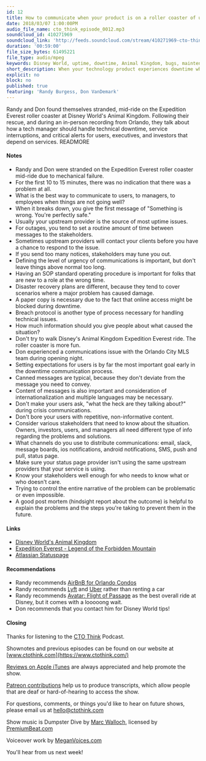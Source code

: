 ```yaml
---
id: 12
title: How to communicate when your product is on a roller coaster of uptime and downtime
date: 2018/03/07 1:00:00PM
audio_file_name: cto_think_episode_0012.mp3
soundcloud_id: 410271969
soundcloud_link: 'http://feeds.soundcloud.com/stream/410271969-cto-think-episode-12-communicating-when-your-product-is-on-a-rollercoaster-of-uptime-and-downtime.mp3'
duration: '00:59:00'
file_size_bytes: 61495221
file_type: audio/mpeg
keywords: Disney World, uptime, downtime, Animal Kingdom, bugs, maintenance, critical issues, Everest, hosting, notifications, alerts, communication, Avatar, status page, advisory levels, roller coaster
short_description: When your technology product experiences downtime what are the best approaches to communicating with users, executives, and other stakeholders?
explicit: no
block: no
published: true
featuring: 'Randy Burgess, Don VanDemark'
---
```

Randy and Don found themselves stranded, mid-ride on the Expedition Everest roller coaster at Disney World's Animal Kingdom. Following their rescue, and during an in-person recording from Orlando, they talk about how a tech manager should handle technical downtime, service interruptions, and critical alerts for users, executives, and investors that depend on services.
READMORE

#### Notes

* Randy and Don were stranded on the Expedition Everest roller coaster mid-ride due to mechanical failure.
* For the first 10 to 15 minutes, there was no indication that there was a problem at all.
* What is the best way to communicate to users, to managers, to employees when things are not going well?
* When it breaks down, you give the first message of "Something is wrong. You're perfectly safe."
* Usually your upstream provider is the source of most uptime issues.
* For outages, you tend to set a routine amount of time between messages to the stakeholders.
* Sometimes upstream providers will contact your clients before you have a chance to respond to the issue.
* If you send too many notices, stakeholders may tune you out.
* Defining the level of urgency of communications is important, but don't leave things above normal too long.
* Having an SOP standard operating procedure is important for folks that are new to a role at the wrong time.
* Disaster recovery plans are different, because they tend to cover scenarios where a major problem has caused damage.
* A paper copy is necessary due to the fact that online access might be blocked during downtime.
* Breach protocol is another type of process necessary for handling technical issues.
* How much information should you give people about what caused the situation?
* Don't try to walk Disney's Animal Kingdom Expedition Everest ride. The roller coaster is more fun.
* Don experienced a communications issue with the Orlando City MLS team during opening night.
* Setting expectations for users is by far the most important goal early in the downtime communication process.
* Canned messages are typical, because they don't deviate from the message you need to convey.
* Content of messages is also important and consideration of internationalization and multiple languages may be necessary.
* Don't make your users ask, "what the heck are they talking about?" during crisis communications.
* Don't bore your users with repetitive, non-informative content.
* Consider various stakeholders that need to know about the situation. Owners, investors, users, and managers all need different type of info regarding the problems and solutions.
* What channels do you use to distribute communications: email, slack, message boards, ios notifications, android notifications, SMS, push and pull, status page.
* Make sure your status page provider isn't using the same upstream providers that your service is using.
* Know your stakeholders well enough for who needs to know what or who doesn't care.
* Trying to control the entire narrative of the problem can be problematic or even impossible.
* A good post mortem (hindsight report about the outcome) is helpful to explain the problems and the steps you're taking to prevent them in the future.

#### Links

* [Disney World's Animal Kingdom](https://disneyworld.disney.go.com/destinations/animal-kingdom/)
* [Expedition Everest - Legend of the Forbidden Mountain](https://disneyworld.disney.go.com/attractions/animal-kingdom/expedition-everest/)
* [Atlassian Statuspage](https://www.statuspage.io/)

#### Recommendations

* Randy recommends [AirBnB for Orlando Condos](https://www.airbnb.com/c/rburgess10)
* Randy recommends [Lyft](https://www.lyft.com/drivers/RANDY1241) and [Uber](https://www.uber.com/invite/y9ecr) rather than renting a car
* Randy recommends [Avatar: Flight of Passage](https://disneyworld.disney.go.com/attractions/animal-kingdom/avatar-flight-of-passage/airbnbn) as the best overall ride at Disney, but it comes with a looooong wait.
* Don recommends that you contact him for Disney World tips!

#### Closing

Thanks for listening to the [CTO Think](https://www.ctothink.com) Podcast.  

Shownotes and previous episodes can be found on our website at [www.ctothink.com](https://www.ctothink.com/)  

[Reviews on Apple iTunes](https://itunes.apple.com/us/podcast/cto-think/id1331281544) are always appreciated and help promote the show.  

[Patreon contributions](https://www.patreon.com/ctothink) help us to produce transcripts, which allow people that are deaf or hard-of-hearing to access the show.  

For questions, comments, or things you'd like to hear on future shows, please email us at [hello@ctothink.com](mailto:hello@ctothink.com)  

Show music is Dumpster Dive by [Marc Walloch](http://marcwalloch.com/), licensed by [PremiumBeat.com](https://www.premiumbeat.com)  

Voiceover work by [MeganVoices.com](http://www.meganvoices.com)  

You'll hear from us next week!  
